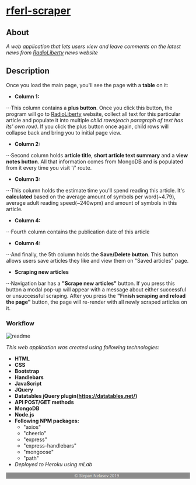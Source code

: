 # <a href="https://rferl.herokuapp.com/">rferl-scraper</a>

## About 
_A web application that lets users view and leave comments on the latest news from <a href="https://www.rferl.org/">RadioLiberty</a> news website_

## Description
Once you load the main page, you'll see the page with a __table__ on it:

* **Column 1:** 

⋅⋅⋅This column contains a **plus button**. Once you click this button, the program will go to <a href="https://www.rferl.org/">RadioLiberty</a>
website, collect all text for this particular article and populate it into multiple _child rows(each paragraph of text has its' own row)_.
If you click the plus button once again, child rows will collapse back and bring you to initial page view.

* **Column 2:** 

⋅⋅⋅Second column holds __article title__, __short article text summary__ and a __view notes button__.
All that information comes from MongoDB and is populated from it every time you visit '/' route. 

* **Column 3:** 

⋅⋅⋅This column holds the estimate time you'll spend reading this article. It's __calculated__ based on the average amount of symbols per word(~4.79), average adult reading speed(~240wpm) and amount of symbols in this article.

* **Column 4:**

⋅⋅⋅Fourth column contains the publication date of this article

* **Column 4:**

⋅⋅⋅And finally, the 5th column holds the __Save/Delete button__. This button allows users save articles they like and view them on "Saved articles" page.

* **Scraping new articles**

⋅⋅⋅Navigation bar has a __"Scrape new articles"__ button. If you press this button a modal pop-up will appear with a message about either
successful or unsuccessful scraping. After you press the __"Finish scraping and reload the page"__ button, the page will re-render with
all newly scraped articles on it.

### Workflow

![readme](public/assets/images/readme.gif)

_This web application was created using following technologies:_
* **HTML**
* **CSS**
* **Bootstrap**
* **Handlebars**
* **JavaScript**
* **JQuery**
* **Datatables jQuery plugin(https://datatables.net/)**
* **API POST/GET methods**
* **MongoDB**
* **Node.js**
* **Following NPM packages:**
    * "axios"
    * "cheerio"
    * "express"
    * "express-handlebars"
    * "mongoose"
    * "path"
* _Deployed to Heroku using mLab_

![footer](public/assets/images/footer.png)
